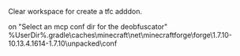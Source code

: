 Clear workspace for create a tfc adddon.

on "Select an mcp conf dir for the deobfuscator"
%UserDir%\.gradle\caches\minecraft\net\minecraftforge\forge\1.7.10-10.13.4.1614-1.7.10\unpacked\conf